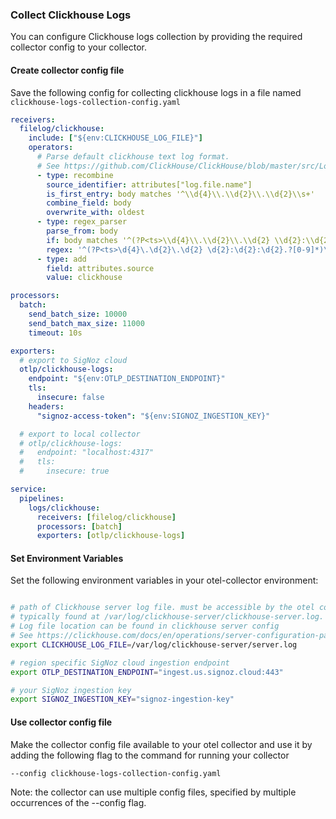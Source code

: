 ### Collect Clickhouse Logs

You can configure Clickhouse logs collection by providing the required collector config to your collector.

#### Create collector config file

Save the following config for collecting clickhouse logs in a file named `clickhouse-logs-collection-config.yaml`

```yaml
receivers:
  filelog/clickhouse:
    include: ["${env:CLICKHOUSE_LOG_FILE}"]
    operators:
      # Parse default clickhouse text log format.
      # See https://github.com/ClickHouse/ClickHouse/blob/master/src/Loggers/OwnPatternFormatter.cpp
      - type: recombine
        source_identifier: attributes["log.file.name"]
        is_first_entry: body matches '^\\d{4}\\.\\d{2}\\.\\d{2}\\s+'
        combine_field: body
        overwrite_with: oldest
      - type: regex_parser
        parse_from: body
        if: body matches '^(?P<ts>\\d{4}\\.\\d{2}\\.\\d{2} \\d{2}:\\d{2}:\\d{2}.?[0-9]*)\\s+\\[\\s+(\\x1b.*?m)?(?P<thread_id>\\d*)(\\x1b.*?m)?\\s+\\]\\s+{((\\x1b.*?m)?(?P<query_id>[0-9a-zA-Z-_]*)(\\x1b.*?m)?)?}\\s+<(\\x1b.*?m)?(?P<log_level>\\w*)(\\x1b.*?m)?>\\s+((\\x1b.*?m)?(?P<clickhouse_component>[a-zA-Z0-9_]+)(\\x1b.*?m)?:)?\\s+(?s)(?P<message>.*)$'
        regex: '^(?P<ts>\d{4}\.\d{2}\.\d{2} \d{2}:\d{2}:\d{2}.?[0-9]*)\s+\[\s+(\x1b.*?m)?(?P<thread_id>\d*)(\x1b.*?m)?\s+\]\s+{((\x1b.*?m)?(?P<query_id>[0-9a-zA-Z-_]*)(\x1b.*?m)?)?}\s+<(\x1b.*?m)?(?P<log_level>\w*)(\x1b.*?m)?>\s+((\x1b.*?m)?(?P<clickhouse_component>[a-zA-Z0-9_]+)(\x1b.*?m)?:)?\s+(?s)(?P<message>.*)$'
      - type: add
        field: attributes.source
        value: clickhouse

processors:
  batch:
    send_batch_size: 10000
    send_batch_max_size: 11000
    timeout: 10s

exporters:
  # export to SigNoz cloud
  otlp/clickhouse-logs:
    endpoint: "${env:OTLP_DESTINATION_ENDPOINT}"
    tls:
      insecure: false
    headers:
      "signoz-access-token": "${env:SIGNOZ_INGESTION_KEY}"

  # export to local collector
  # otlp/clickhouse-logs:
  #   endpoint: "localhost:4317"
  #   tls:
  #     insecure: true

service:
  pipelines:
    logs/clickhouse:
      receivers: [filelog/clickhouse]
      processors: [batch]
      exporters: [otlp/clickhouse-logs]
```

#### Set Environment Variables

Set the following environment variables in your otel-collector environment:

```bash

# path of Clickhouse server log file. must be accessible by the otel collector
# typically found at /var/log/clickhouse-server/clickhouse-server.log.
# Log file location can be found in clickhouse server config
# See https://clickhouse.com/docs/en/operations/server-configuration-parameters/settings#logger
export CLICKHOUSE_LOG_FILE=/var/log/clickhouse-server/server.log

# region specific SigNoz cloud ingestion endpoint
export OTLP_DESTINATION_ENDPOINT="ingest.us.signoz.cloud:443"

# your SigNoz ingestion key
export SIGNOZ_INGESTION_KEY="signoz-ingestion-key"

```

#### Use collector config file

Make the collector config file available to your otel collector and use it by adding the following flag to the command for running your collector  
```bash
--config clickhouse-logs-collection-config.yaml
```  
Note: the collector can use multiple config files, specified by multiple occurrences of the --config flag.


